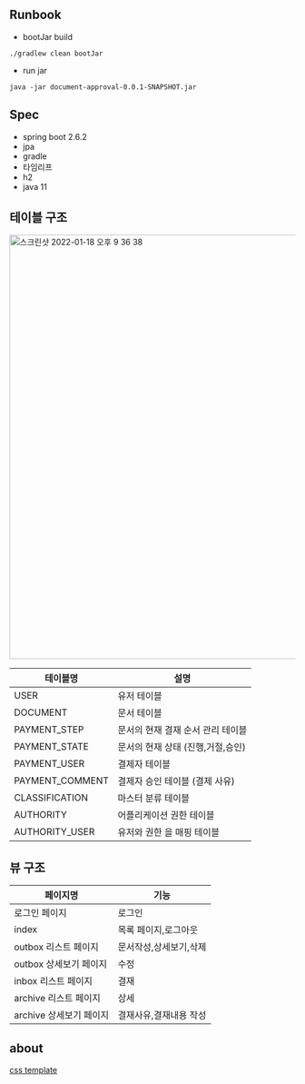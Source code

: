 ## Runbook

- bootJar build

```
./gradlew clean bootJar
```

- run jar

```
java -jar document-approval-0.0.1-SNAPSHOT.jar
```

## Spec

- spring boot 2.6.2
- jpa
- gradle
- 타임리프
- h2
- java 11

## 테이블 구조

<img width="747" alt="스크린샷 2022-01-18 오후 9 36 38" src="https://user-images.githubusercontent.com/53357210/149938895-83858208-91b7-4ed5-9c56-8aef3f6d00de.png">

| 테이블명            | 설명                   |
|-----------------|----------------------|
| USER            | 유저 테이블               |
| DOCUMENT        | 문서 테이블               |
| PAYMENT_STEP    | 문서의 현재 결재 순서 관리 테이블  |
| PAYMENT_STATE   | 문서의 현재 상태 (진행,거절,승인) |
| PAYMENT_USER    | 결제자 테이블              |
| PAYMENT_COMMENT | 결제자 승인 테이블 (결제 사유)   |
| CLASSIFICATION  | 마스터 분류 테이블           |
|AUTHORITY| 어플리케이션 권한 테이블        |
|AUTHORITY_USER|유저와 권한 을 매핑 테이블|

## 뷰 구조

|페이지명| 기능           |
|-----|--------------|
|로그인 페이지| 로그인          |
|index| 목록 페이지,로그아웃  |
|outbox 리스트 페이지| 문서작성,상세보기,삭제 |
|outbox 상세보기 페이지| 수정           |
|inbox 리스트 페이지| 결재           |
|archive 리스트 페이지| 상세           |
|archive 상세보기 페이지| 결재사유,결재내용 작성 |

## about

[css template](https://startbootstrap.com/template/sb-admin)
